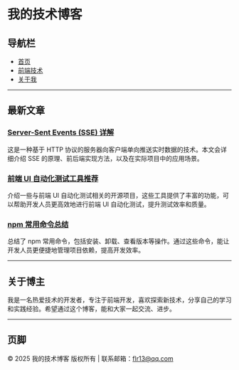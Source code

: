 # 我的技术博客

## 导航栏
- [首页](index.md)
- [前端技术](posts/vue3.md)
- [关于我](about.md)
---

## 最新文章
### [Server-Sent Events (SSE) 详解](posts/SEE-use.md)
这是一种基于 HTTP 协议的服务器向客户端单向推送实时数据的技术。本文会详细介绍 SSE 的原理、前后端实现方法，以及在实际项目中的应用场景。

### [前端 UI 自动化测试工具推荐](posts/uiAutomatedTesting.md)
介绍一些与前端 UI 自动化测试相关的开源项目，这些工具提供了丰富的功能，可以帮助开发人员更高效地进行前端 UI 自动化测试，提升测试效率和质量。

### [npm 常用命令总结](posts/review.md)
总结了 npm 常用命令，包括安装、卸载、查看版本等操作。通过这些命令，能让开发人员更便捷地管理项目依赖，提高开发效率。

---

## 关于博主
我是一名热爱技术的开发者，专注于前端开发，喜欢探索新技术，分享自己的学习和实践经验。希望通过这个博客，能和大家一起交流、进步。

---

## 页脚
&copy; 2025 我的技术博客 版权所有 | 联系邮箱：flr13@qq.com